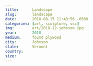 ```yaml
---
title:  	Landscape
slug:		landscape
date:   	2018-08-15 11:43:56 -0500
categories: [art, sculpture, vsc]
img:		art/2018-12-johnson.jpg
year:		2018
medium:		found plywood
city:		Johnson
state:		Vermont
country:
size:
---
```

